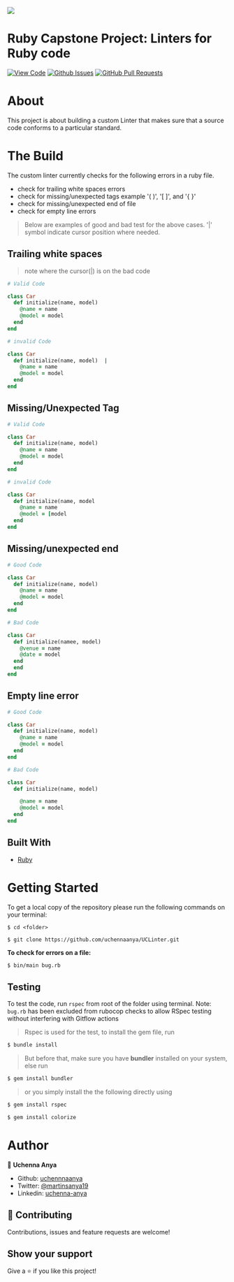 ![](https://img.shields.io/badge/Microverse-blueviolet)

# Ruby Capstone Project: Linters for Ruby code

[![View Code](https://img.shields.io/badge/View%40-Code-yellow)](https://github.com/uchennaanya/UCLinter)
[![Github Issues](https://img.shields.io/badge/GitHub-Issues-orange)](https://github.com/uchennaanya/UCLinter/issues)
[![GitHub Pull Requests](https://img.shields.io/badge/GitHub-Pull%20Requests-blue)](https://github.com/uchennaanya/UCLinter/pulls)

# About

This project is about building a custom Linter that makes sure that a source code conforms to a particular standard.

# The Build

The custom linter currently checks for the following errors in a ruby file.


- check for trailing white spaces errors
- check for missing/unexpected tags example '( )', '[ ]', and '{ }'
- check for missing/unexpected end of file
- check for empty line errors

> Below are examples of good and bad test for the above cases. '|' symbol indicate cursor position where needed.

## Trailing white spaces

> note where the cursor(|) is on the bad code

```ruby
# Valid Code

class Car
  def initialize(name, model)
    @name = name
    @model = model
  end
end

# invalid Code

class Car
  def initialize(name, model)  |
    @name = name
    @model = model
  end
end
```

## Missing/Unexpected Tag

```ruby
# Valid Code

class Car
  def initialize(name, model)
    @name = name
    @model = model
  end
end

# invalid Code

class Car
  def initialize(name, model
    @name = name
    @model = [model
  end
end
```

## Missing/unexpected end

```ruby
# Good Code

class Car
  def initialize(name, model)
    @name = name
    @model = model
  end
end

# Bad Code

class Car
  def initialize(namee, model)
    @venue = name
    @date = model
  end
  end
end
```

## Empty line error

```ruby
# Good Code

class Car
  def initialize(name, model)
    @name = name
    @model = model
  end
end

# Bad Code

class Car
  def initialize(name, model)

    @name = name
    @model = model
  end
end
```

## Built With

- [Ruby](https://www.ruby-lang.org/en/)

# Getting Started

To get a local copy of the repository please run the following commands on your terminal:

```
$ cd <folder>
```

```
$ git clone https://github.com/uchennaanya/UCLinter.git
```

**To check for errors on a file:**

```bash
$ bin/main bug.rb
```

## Testing

To test the code, run `rspec` from root of the folder using terminal.
Note: `bug.rb` has been excluded from rubocop checks to allow RSpec testing without interfering with Gitflow actions

> Rspec is used for the test, to install the gem file, run

```bash
$ bundle install
```

> But before that, make sure you have **bundler** installed on your system, else run

```bash
$ gem install bundler
```

> or you simply install the the following directly using

```bash
$ gem install rspec
```

```bash
$ gem install colorize
```

# Author

👤 **Uchenna Anya**

- Github: [uchennnaanya](https://github.com/uchennaanya/)
- Twitter: [@martinsanya19](https://twitter.com/martinsanya19)
- Linkedin: [uchenna-anya](https://www.linkedin.com/in/uchenna-anya/)

## 🤝 Contributing

Contributions, issues and feature requests are welcome!

## Show your support

Give a ⭐️ if you like this project!
